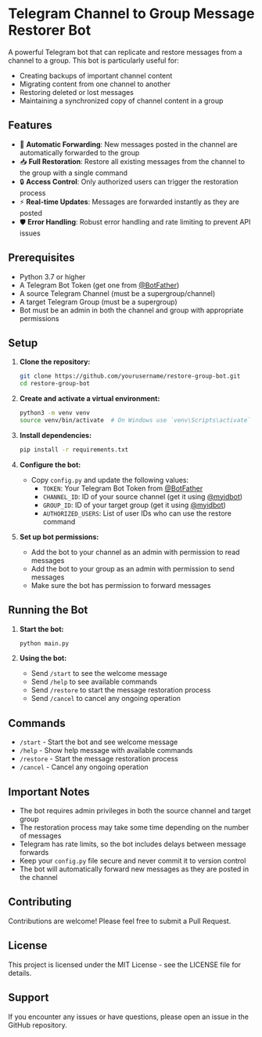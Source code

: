 # Telegram Channel to Group Message Restorer Bot

A powerful Telegram bot that can replicate and restore messages from a channel to a group. This bot is particularly useful for:
- Creating backups of important channel content
- Migrating content from one channel to another
- Restoring deleted or lost messages
- Maintaining a synchronized copy of channel content in a group

## Features

- 🔄 **Automatic Forwarding**: New messages posted in the channel are automatically forwarded to the group
- 📥 **Full Restoration**: Restore all existing messages from the channel to the group with a single command
- 🔒 **Access Control**: Only authorized users can trigger the restoration process
- ⚡ **Real-time Updates**: Messages are forwarded instantly as they are posted
- 🛡️ **Error Handling**: Robust error handling and rate limiting to prevent API issues

## Prerequisites

- Python 3.7 or higher
- A Telegram Bot Token (get one from [@BotFather](https://t.me/BotFather))
- A source Telegram Channel (must be a supergroup/channel)
- A target Telegram Group (must be a supergroup)
- Bot must be an admin in both the channel and group with appropriate permissions

## Setup

1. **Clone the repository:**
   ```bash
   git clone https://github.com/yourusername/restore-group-bot.git
   cd restore-group-bot
   ```

2. **Create and activate a virtual environment:**
   ```bash
   python3 -m venv venv
   source venv/bin/activate  # On Windows use `venv\Scripts\activate`
   ```

3. **Install dependencies:**
   ```bash
   pip install -r requirements.txt
   ```

4. **Configure the bot:**
   - Copy `config.py` and update the following values:
     - `TOKEN`: Your Telegram Bot Token from [@BotFather](https://t.me/BotFather)
     - `CHANNEL_ID`: ID of your source channel (get it using [@myidbot](https://t.me/myidbot))
     - `GROUP_ID`: ID of your target group (get it using [@myidbot](https://t.me/myidbot))
     - `AUTHORIZED_USERS`: List of user IDs who can use the restore command

5. **Set up bot permissions:**
   - Add the bot to your channel as an admin with permission to read messages
   - Add the bot to your group as an admin with permission to send messages
   - Make sure the bot has permission to forward messages

## Running the Bot

1. **Start the bot:**
   ```bash
   python main.py
   ```

2. **Using the bot:**
   - Send `/start` to see the welcome message
   - Send `/help` to see available commands
   - Send `/restore` to start the message restoration process
   - Send `/cancel` to cancel any ongoing operation

## Commands

- `/start` - Start the bot and see welcome message
- `/help` - Show help message with available commands
- `/restore` - Start the message restoration process
- `/cancel` - Cancel any ongoing operation

## Important Notes

- The bot requires admin privileges in both the source channel and target group
- The restoration process may take some time depending on the number of messages
- Telegram has rate limits, so the bot includes delays between message forwards
- Keep your `config.py` file secure and never commit it to version control
- The bot will automatically forward new messages as they are posted in the channel

## Contributing

Contributions are welcome! Please feel free to submit a Pull Request.

## License

This project is licensed under the MIT License - see the LICENSE file for details.

## Support

If you encounter any issues or have questions, please open an issue in the GitHub repository. 